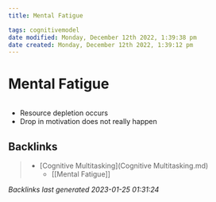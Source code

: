 ```yaml
---
title: Mental Fatigue

tags: cognitivemodel 
date modified: Monday, December 12th 2022, 1:39:38 pm
date created: Monday, December 12th 2022, 1:39:12 pm
---
```


# Mental Fatigue
```toc
```
- Resource depletion occurs
- Drop in motivation does not really happen

## Backlinks

> - [Cognitive Multitasking](Cognitive Multitasking.md)
>   - [[Mental Fatigue]]

_Backlinks last generated 2023-01-25 01:31:24_
